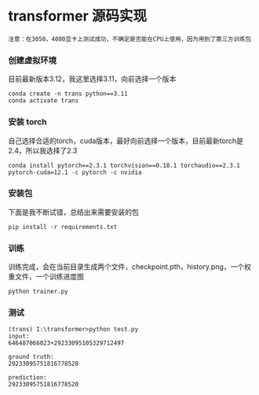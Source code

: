 # transformer 源码实现

```
注意：在3050，4080显卡上测试成功，不确定是否能在CPU上使用，因为用到了第三方训练包
```

### 创建虚拟环境
目前最新版本3.12，我这里选择3.11，向前选择一个版本
```
conda create -n trans python==3.11
conda activate trans
```

### 安装 torch
自己选择合适的torch，cuda版本，最好向前选择一个版本，目前最新torch是2.4，所以我选择了2.3
```
conda install pytorch==2.3.1 torchvision==0.18.1 torchaudio==2.3.1 pytorch-cuda=12.1 -c pytorch -c nvidia
```

### 安装包
下面是我不断试错，总结出来需要安装的包
```
pip install -r requirements.txt
```

### 训练
训练完成，会在当前目录生成两个文件，checkpoint.pth，history.png，一个权重文件，一个训练进度图
```
python trainer.py
```

### 测试
```
(trans) I:\transformer>python test.py
input:
646487066023+29233095105329712497

ground truth:
29233095751816778520

prediction:
29233095751816778520
```